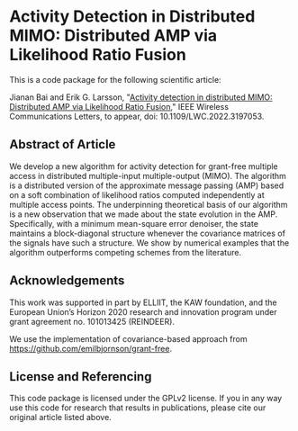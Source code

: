 Activity Detection in Distributed MIMO: Distributed AMP via Likelihood Ratio Fusion
==================

This is a code package for the following scientific article:

Jianan Bai and Erik G. Larsson, "[Activity detection in distributed MIMO: Distributed AMP via Likelihood Ratio Fusion](https://arxiv.org/abs/2208.03070)," IEEE Wireless Communications Letters, to appear, doi: 10.1109/LWC.2022.3197053.

## Abstract of Article

We develop a new algorithm for activity detection for grant-free multiple access in distributed multiple-input multiple-output (MIMO). The algorithm is a distributed version of the approximate message passing (AMP) based on a soft combination of likelihood ratios computed independently at multiple access points. The underpinning theoretical basis of our algorithm is a new observation that we made about the state evolution in the AMP. Specifically, with a minimum mean-square error denoiser, the state maintains a block-diagonal structure whenever the covariance matrices of the signals have such a structure. We show by numerical examples that the algorithm outperforms competing schemes from the literature.

## Acknowledgements

This work was supported in part by ELLIIT, the KAW foundation, and the European Union’s Horizon 2020 research and innovation program under grant agreement no. 101013425 (REINDEER).

We use the implementation of covariance-based approach from https://github.com/emilbjornson/grant-free.

## License and Referencing

This code package is licensed under the GPLv2 license. If you in any way use this code for research that results in publications, please cite our original article listed above.